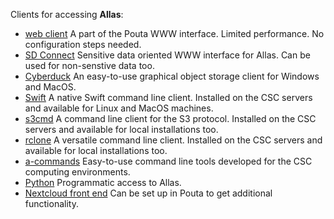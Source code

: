 Clients for accessing **Allas**:

- [web client](using_allas/web_client.md) A part of the Pouta WWW interface. Limited performance. No configuration steps needed.
- [SD Connect](../../sensitive-data/sd_connect.md) Sensitive data oriented WWW interface for Allas. Can be used for non-senstive data too.
- [Cyberduck](accessing_allas.md#cyberduck-functions) An easy-to-use graphical object storage client for Windows and MacOS.
- [Swift](using_allas/swift_client.md) A native Swift command line client. Installed on the CSC servers and available for Linux and MacOS machines.
- [s3cmd](using_allas/s3_client.md) A command line client for the S3 protocol. Installed on the CSC servers and available for local installations too. 
- [rclone](using_allas/rclone.md) A versatile command line client. Installed on the CSC servers and available for local installations too.
- [a-commands](using_allas/a_commands.md) Easy-to-use command line tools developed for the CSC computing environments.
- [Python](using_allas/python_library.md) Programmatic access to Allas.
- [Nextcloud front end](allas-nextcloud.md) Can be set up in Pouta to get additional functionality.
